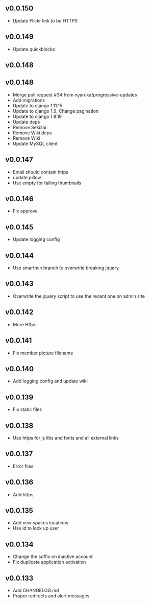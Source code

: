 v0.0.150
----------
 * Update Flickr link to be HTTPS

v0.0.149
----------
 * Update quickblocks

v0.0.148
----------


v0.0.148 
----------
 * Merge pull request #34 from nyaruka/progressive-updates
 * Add migrations
 * Update to django 1.11.15
 * Update to django 1.9, Change pagination
 * Update to django 1.8.19
 * Update deps
 * Remove Sekizai
 * Remove Wiki deps
 * Remove Wiki
 * Update MySQL client

v0.0.147
----------
 * Email should contain https
 * update pillow
 * Use empty for failing thumbnails

v0.0.146
----------
 * Fix approve

v0.0.145
----------
 * Update logging config

v0.0.144
----------
 * Use smartmin branch to overwrite breaking jquery

v0.0.143
----------
 * Overwrite the jquery script to use the recent one on admin site

v0.0.142
----------
 * More Https

v0.0.141
----------
 * Fix member picture filename

v0.0.140
----------
 * Add logging config and update wiki

v0.0.139
----------
 * Fix static files
 


v0.0.138
----------
 * Use https for js libs and fonts and all external links

v0.0.137
----------
 * Error files

v0.0.136
----------
 * Add https

v0.0.135
----------
 * Add new spaces locations
 * Use id to look up user

v0.0.134
----------
 * Change the suffix on inactive account
 * Fix duplicate application activation

v0.0.133
----------
 * Add CHANGELOG.md
 * Proper redirects and alert messages
 

